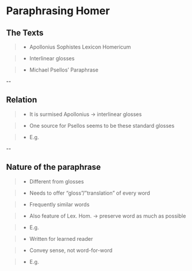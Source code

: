 # Paraphrasing Homer

## The Texts

>-	Apollonius Sophistes Lexicon Homericum

>-	Interlinear glosses

>-	Michael Psellos’ Paraphrase

--

## Relation

>-	It is surmised Apollonius -> interlinear glosses

>-	One source for Psellos seems to be these standard glosses

>-	E.g.

--

## Nature of the paraphrase

>-	Different from glosses

>- Needs to offer “gloss”/”translation” of every word

>-	Frequently similar words 

>-	Also feature of Lex. Hom. -> preserve word as much as possible

>-	E.g.

>-	Written for learned reader

>-	Convey sense, not word-for-word

>-	E.g.
